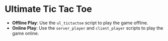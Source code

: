# Ultimate Tic Tac Toe

- **Offline Play**: Use the `ul_tictactoe` script to play the game offline.
- **Online Play**: Use the `server_player` and `client_player` scripts to play the game online.
